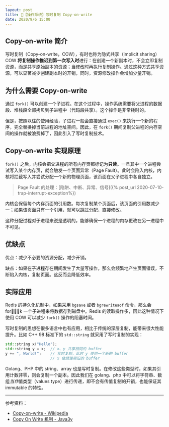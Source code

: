```yaml
---
layout: post
title: 📔【操作系统】写时复制 Copy-on-write
date: 2020/9/6 15:00
---
```



## Copy-on-write 简介
写时复制（Copy-on-write，COW），有时也称为隐式共享（implicit sharing）COW **将复制操作推迟到第一次写入时**进行：在创建一个新副本时，不会立即复制资源，而是共享原始副本的资源；当修改时再执行复制操作。通过这种方式共享资源，可以显著减少创建副本时的开销，同时，资源修改操作会增加少量开销。

## 为什么需要 Copy-on-write
通过 `fork()` 可以创建一个子进程。在这个过程中，操作系统需要将父进程的数据段、堆栈段全部拷贝到子进程中（代码段共享）。这个操作是非常耗时的。

但是，按照以往的使用经验，子进程一般会直接通过 `exec()` 来执行一个新的程序，完全替换掉当前进程的地址空间。因此，在 `fork()` 期间复制父进程的内存空间的操作就被浪费掉了，因此引入了写时复制技术。

## Copy-on-write 实现原理
`fork()` 之后，内核会把父进程的所有内存页都标记为**只读**。一旦其中一个进程尝试写入某个内存页，就会触发一个页面异常（Page Fault）。此时会陷入内核，内核将拦截写入并尝试分配一个新的物理页面，该页面在父子进程中各自独立。
> Page Fault 的处理：[陷阱、中断、异常、信号]({% post_url 2020-07-10-trap-interrupt-exception%})

内核会保留每个内存页面的引用数。每次复制某个页面后，该页面的引用数减少一；如果该页面只有一个引用，就可以跳过分配，直接修改。

这种分配过程对于进程来说是透明的，能够确保一个进程的内存更改在另一进程中不可见。

## 优缺点
优点：减少不必要的资源分配，减少开销。

缺点：如果在子进程存在期间发生了大量写操作，那么会频繁地产生页面错误，不断陷入内核，复制页面。这反而会降低效率。

## 实际应用
Redis 的持久化机制中，如果采用 `bgsave` 或者 `bgrewriteaof` 命令，那么会 fork 一个子进程来将数据存到磁盘中。Redis 的读取操作多，因此这种情况下使用 COW 可以减少 `fork()` 操作的阻塞时间。

写时复制的思想在很多语言中也有应用，相比于传统的深层复制，能带来很大性能提升。比如 C++ 98 标准下的 `std::string` 就采用了写时复制的实现：
```c++
std::string x("Hello");
std::string y = x;  // x、y 共享相同的 buffer
y += ", World!";    // 写时复制，此时 y 使用一个新的 buffer
                    // x 依然使用旧的 buffer
```

Golang、PHP 中的 string、array 也是写时复制。在修改这些类型时，如果其引用计数非零，则会复制一个副本。因此我们在 golang、php 中可以将字符串、数组*当作*值类型（values type）进行传递，即不会有传值复制的开销，也能保证其 immutable 的特性。

---

参考资料：
* [Copy-on-write - Wikipedia](https://en.wikipedia.org/wiki/Copy-on-write#)
* [Copy On Write 机制 - Java3y](https://juejin.im/post/5bd96bcaf265da396b72f855)